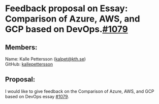 # Feedback proposal on Essay: Comparison of Azure, AWS, and GCP based on DevOps.[#1079](https://github.com/KTH/devops-course/pull/1079)

## Members:

Name: Kalle Pettersson (kalpet@kth.se)  
GitHub: [kallepettersson](https://github.com/kallepettersson)

## Proposal:

I would like to give feedback on the Comparison of Azure, AWS, and GCP based on DevOps essay [#1079](https://github.com/KTH/devops-course/pull/1079).
